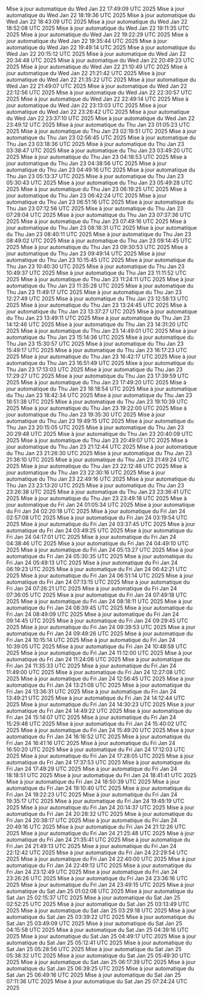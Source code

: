 Mise à jour automatique du Wed Jan 22 17:49:09 UTC 2025
Mise à jour automatique du Wed Jan 22 18:19:36 UTC 2025
Mise à jour automatique du Wed Jan 22 18:43:09 UTC 2025
Mise à jour automatique du Wed Jan 22 18:52:08 UTC 2025
Mise à jour automatique du Wed Jan 22 19:11:35 UTC 2025
Mise à jour automatique du Wed Jan 22 19:22:29 UTC 2025
Mise à jour automatique du Wed Jan 22 19:35:44 UTC 2025
Mise à jour automatique du Wed Jan 22 19:49:14 UTC 2025
Mise à jour automatique du Wed Jan 22 20:15:12 UTC 2025
Mise à jour automatique du Wed Jan 22 20:34:48 UTC 2025
Mise à jour automatique du Wed Jan 22 20:49:23 UTC 2025
Mise à jour automatique du Wed Jan 22 21:10:49 UTC 2025
Mise à jour automatique du Wed Jan 22 21:21:42 UTC 2025
Mise à jour automatique du Wed Jan 22 21:35:22 UTC 2025
Mise à jour automatique du Wed Jan 22 21:49:07 UTC 2025
Mise à jour automatique du Wed Jan 22 22:12:56 UTC 2025
Mise à jour automatique du Wed Jan 22 22:30:57 UTC 2025
Mise à jour automatique du Wed Jan 22 22:49:14 UTC 2025
Mise à jour automatique du Wed Jan 22 23:13:03 UTC 2025
Mise à jour automatique du Wed Jan 22 23:26:42 UTC 2025
Mise à jour automatique du Wed Jan 22 23:37:10 UTC 2025
Mise à jour automatique du Wed Jan 22 23:49:12 UTC 2025
Mise à jour automatique du Thu Jan 23 01:05:23 UTC 2025
Mise à jour automatique du Thu Jan 23 02:19:51 UTC 2025
Mise à jour automatique du Thu Jan 23 02:56:45 UTC 2025
Mise à jour automatique du Thu Jan 23 03:18:36 UTC 2025
Mise à jour automatique du Thu Jan 23 03:38:47 UTC 2025
Mise à jour automatique du Thu Jan 23 03:49:20 UTC 2025
Mise à jour automatique du Thu Jan 23 04:16:53 UTC 2025
Mise à jour automatique du Thu Jan 23 04:38:56 UTC 2025
Mise à jour automatique du Thu Jan 23 04:49:16 UTC 2025
Mise à jour automatique du Thu Jan 23 05:13:37 UTC 2025
Mise à jour automatique du Thu Jan 23 05:30:43 UTC 2025
Mise à jour automatique du Thu Jan 23 05:49:28 UTC 2025
Mise à jour automatique du Thu Jan 23 06:19:25 UTC 2025
Mise à jour automatique du Thu Jan 23 06:42:24 UTC 2025
Mise à jour automatique du Thu Jan 23 06:51:16 UTC 2025
Mise à jour automatique du Thu Jan 23 07:12:56 UTC 2025
Mise à jour automatique du Thu Jan 23 07:28:04 UTC 2025
Mise à jour automatique du Thu Jan 23 07:37:36 UTC 2025
Mise à jour automatique du Thu Jan 23 07:49:16 UTC 2025
Mise à jour automatique du Thu Jan 23 08:18:31 UTC 2025
Mise à jour automatique du Thu Jan 23 08:40:11 UTC 2025
Mise à jour automatique du Thu Jan 23 08:49:02 UTC 2025
Mise à jour automatique du Thu Jan 23 09:14:45 UTC 2025
Mise à jour automatique du Thu Jan 23 09:30:53 UTC 2025
Mise à jour automatique du Thu Jan 23 09:49:14 UTC 2025
Mise à jour automatique du Thu Jan 23 10:15:45 UTC 2025
Mise à jour automatique du Thu Jan 23 10:40:30 UTC 2025
Mise à jour automatique du Thu Jan 23 10:49:37 UTC 2025
Mise à jour automatique du Thu Jan 23 11:11:52 UTC 2025
Mise à jour automatique du Thu Jan 23 11:24:11 UTC 2025
Mise à jour automatique du Thu Jan 23 11:35:28 UTC 2025
Mise à jour automatique du Thu Jan 23 11:49:17 UTC 2025
Mise à jour automatique du Thu Jan 23 12:27:49 UTC 2025
Mise à jour automatique du Thu Jan 23 12:58:13 UTC 2025
Mise à jour automatique du Thu Jan 23 13:24:45 UTC 2025
Mise à jour automatique du Thu Jan 23 13:37:27 UTC 2025
Mise à jour automatique du Thu Jan 23 13:49:11 UTC 2025
Mise à jour automatique du Thu Jan 23 14:12:46 UTC 2025
Mise à jour automatique du Thu Jan 23 14:31:20 UTC 2025
Mise à jour automatique du Thu Jan 23 14:49:01 UTC 2025
Mise à jour automatique du Thu Jan 23 15:14:36 UTC 2025
Mise à jour automatique du Thu Jan 23 15:30:57 UTC 2025
Mise à jour automatique du Thu Jan 23 15:49:17 UTC 2025
Mise à jour automatique du Thu Jan 23 16:17:23 UTC 2025
Mise à jour automatique du Thu Jan 23 16:42:17 UTC 2025
Mise à jour automatique du Thu Jan 23 16:51:49 UTC 2025
Mise à jour automatique du Thu Jan 23 17:13:03 UTC 2025
Mise à jour automatique du Thu Jan 23 17:29:27 UTC 2025
Mise à jour automatique du Thu Jan 23 17:39:59 UTC 2025
Mise à jour automatique du Thu Jan 23 17:49:20 UTC 2025
Mise à jour automatique du Thu Jan 23 18:18:54 UTC 2025
Mise à jour automatique du Thu Jan 23 18:42:34 UTC 2025
Mise à jour automatique du Thu Jan 23 18:51:38 UTC 2025
Mise à jour automatique du Thu Jan 23 19:10:39 UTC 2025
Mise à jour automatique du Thu Jan 23 19:22:00 UTC 2025
Mise à jour automatique du Thu Jan 23 19:35:30 UTC 2025
Mise à jour automatique du Thu Jan 23 19:49:15 UTC 2025
Mise à jour automatique du Thu Jan 23 20:15:05 UTC 2025
Mise à jour automatique du Thu Jan 23 20:29:48 UTC 2025
Mise à jour automatique du Thu Jan 23 20:40:09 UTC 2025
Mise à jour automatique du Thu Jan 23 20:49:07 UTC 2025
Mise à jour automatique du Thu Jan 23 21:12:44 UTC 2025
Mise à jour automatique du Thu Jan 23 21:26:30 UTC 2025
Mise à jour automatique du Thu Jan 23 21:36:10 UTC 2025
Mise à jour automatique du Thu Jan 23 21:49:24 UTC 2025
Mise à jour automatique du Thu Jan 23 22:12:46 UTC 2025
Mise à jour automatique du Thu Jan 23 22:30:16 UTC 2025
Mise à jour automatique du Thu Jan 23 22:49:16 UTC 2025
Mise à jour automatique du Thu Jan 23 23:13:20 UTC 2025
Mise à jour automatique du Thu Jan 23 23:26:38 UTC 2025
Mise à jour automatique du Thu Jan 23 23:36:41 UTC 2025
Mise à jour automatique du Thu Jan 23 23:49:18 UTC 2025
Mise à jour automatique du Fri Jan 24 01:05:34 UTC 2025
Mise à jour automatique du Fri Jan 24 02:20:18 UTC 2025
Mise à jour automatique du Fri Jan 24 02:57:08 UTC 2025
Mise à jour automatique du Fri Jan 24 03:19:54 UTC 2025
Mise à jour automatique du Fri Jan 24 03:37:45 UTC 2025
Mise à jour automatique du Fri Jan 24 03:49:25 UTC 2025
Mise à jour automatique du Fri Jan 24 04:17:01 UTC 2025
Mise à jour automatique du Fri Jan 24 04:38:46 UTC 2025
Mise à jour automatique du Fri Jan 24 04:49:10 UTC 2025
Mise à jour automatique du Fri Jan 24 05:13:27 UTC 2025
Mise à jour automatique du Fri Jan 24 05:30:35 UTC 2025
Mise à jour automatique du Fri Jan 24 05:49:13 UTC 2025
Mise à jour automatique du Fri Jan 24 06:19:23 UTC 2025
Mise à jour automatique du Fri Jan 24 06:42:21 UTC 2025
Mise à jour automatique du Fri Jan 24 06:51:14 UTC 2025
Mise à jour automatique du Fri Jan 24 07:13:15 UTC 2025
Mise à jour automatique du Fri Jan 24 07:26:21 UTC 2025
Mise à jour automatique du Fri Jan 24 07:36:05 UTC 2025
Mise à jour automatique du Fri Jan 24 07:49:18 UTC 2025
Mise à jour automatique du Fri Jan 24 08:18:11 UTC 2025
Mise à jour automatique du Fri Jan 24 08:39:45 UTC 2025
Mise à jour automatique du Fri Jan 24 08:49:09 UTC 2025
Mise à jour automatique du Fri Jan 24 09:14:45 UTC 2025
Mise à jour automatique du Fri Jan 24 09:29:45 UTC 2025
Mise à jour automatique du Fri Jan 24 09:39:53 UTC 2025
Mise à jour automatique du Fri Jan 24 09:49:26 UTC 2025
Mise à jour automatique du Fri Jan 24 10:15:14 UTC 2025
Mise à jour automatique du Fri Jan 24 10:39:05 UTC 2025
Mise à jour automatique du Fri Jan 24 10:48:58 UTC 2025
Mise à jour automatique du Fri Jan 24 11:12:00 UTC 2025
Mise à jour automatique du Fri Jan 24 11:24:06 UTC 2025
Mise à jour automatique du Fri Jan 24 11:35:33 UTC 2025
Mise à jour automatique du Fri Jan 24 11:49:00 UTC 2025
Mise à jour automatique du Fri Jan 24 12:27:08 UTC 2025
Mise à jour automatique du Fri Jan 24 12:56:45 UTC 2025
Mise à jour automatique du Fri Jan 24 13:21:08 UTC 2025
Mise à jour automatique du Fri Jan 24 13:36:31 UTC 2025
Mise à jour automatique du Fri Jan 24 13:49:21 UTC 2025
Mise à jour automatique du Fri Jan 24 14:12:44 UTC 2025
Mise à jour automatique du Fri Jan 24 14:30:23 UTC 2025
Mise à jour automatique du Fri Jan 24 14:49:22 UTC 2025
Mise à jour automatique du Fri Jan 24 15:14:07 UTC 2025
Mise à jour automatique du Fri Jan 24 15:29:48 UTC 2025
Mise à jour automatique du Fri Jan 24 15:40:02 UTC 2025
Mise à jour automatique du Fri Jan 24 15:49:20 UTC 2025
Mise à jour automatique du Fri Jan 24 16:16:52 UTC 2025
Mise à jour automatique du Fri Jan 24 16:41:16 UTC 2025
Mise à jour automatique du Fri Jan 24 16:50:20 UTC 2025
Mise à jour automatique du Fri Jan 24 17:12:03 UTC 2025
Mise à jour automatique du Fri Jan 24 17:28:05 UTC 2025
Mise à jour automatique du Fri Jan 24 17:37:53 UTC 2025
Mise à jour automatique du Fri Jan 24 17:49:29 UTC 2025
Mise à jour automatique du Fri Jan 24 18:18:51 UTC 2025
Mise à jour automatique du Fri Jan 24 18:41:41 UTC 2025
Mise à jour automatique du Fri Jan 24 18:50:39 UTC 2025
Mise à jour automatique du Fri Jan 24 19:10:40 UTC 2025
Mise à jour automatique du Fri Jan 24 19:22:23 UTC 2025
Mise à jour automatique du Fri Jan 24 19:35:17 UTC 2025
Mise à jour automatique du Fri Jan 24 19:49:19 UTC 2025
Mise à jour automatique du Fri Jan 24 20:14:37 UTC 2025
Mise à jour automatique du Fri Jan 24 20:28:32 UTC 2025
Mise à jour automatique du Fri Jan 24 20:38:17 UTC 2025
Mise à jour automatique du Fri Jan 24 20:49:16 UTC 2025
Mise à jour automatique du Fri Jan 24 21:12:26 UTC 2025
Mise à jour automatique du Fri Jan 24 21:25:48 UTC 2025
Mise à jour automatique du Fri Jan 24 21:35:41 UTC 2025
Mise à jour automatique du Fri Jan 24 21:49:13 UTC 2025
Mise à jour automatique du Fri Jan 24 22:12:42 UTC 2025
Mise à jour automatique du Fri Jan 24 22:29:54 UTC 2025
Mise à jour automatique du Fri Jan 24 22:40:00 UTC 2025
Mise à jour automatique du Fri Jan 24 22:49:13 UTC 2025
Mise à jour automatique du Fri Jan 24 23:12:49 UTC 2025
Mise à jour automatique du Fri Jan 24 23:26:26 UTC 2025
Mise à jour automatique du Fri Jan 24 23:36:16 UTC 2025
Mise à jour automatique du Fri Jan 24 23:49:15 UTC 2025
Mise à jour automatique du Sat Jan 25 01:02:08 UTC 2025
Mise à jour automatique du Sat Jan 25 02:15:37 UTC 2025
Mise à jour automatique du Sat Jan 25 02:52:25 UTC 2025
Mise à jour automatique du Sat Jan 25 03:13:49 UTC 2025
Mise à jour automatique du Sat Jan 25 03:29:18 UTC 2025
Mise à jour automatique du Sat Jan 25 03:39:22 UTC 2025
Mise à jour automatique du Sat Jan 25 03:49:09 UTC 2025
Mise à jour automatique du Sat Jan 25 04:15:58 UTC 2025
Mise à jour automatique du Sat Jan 25 04:39:16 UTC 2025
Mise à jour automatique du Sat Jan 25 04:49:17 UTC 2025
Mise à jour automatique du Sat Jan 25 05:12:41 UTC 2025
Mise à jour automatique du Sat Jan 25 05:28:56 UTC 2025
Mise à jour automatique du Sat Jan 25 05:38:32 UTC 2025
Mise à jour automatique du Sat Jan 25 05:49:30 UTC 2025
Mise à jour automatique du Sat Jan 25 06:17:39 UTC 2025
Mise à jour automatique du Sat Jan 25 06:39:25 UTC 2025
Mise à jour automatique du Sat Jan 25 06:49:16 UTC 2025
Mise à jour automatique du Sat Jan 25 07:11:36 UTC 2025
Mise à jour automatique du Sat Jan 25 07:24:24 UTC 2025

